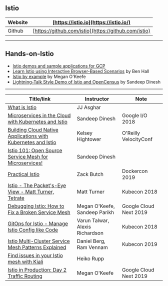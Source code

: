 




## Istio
 
|  Website| [https://istio.io](https://istio.io/) |  
|--|--|
| Github | [https://github.com/istio](https://github.com/istio) |


---

## Hands-on-Istio
* [Istio demos and sample applications for GCP](https://cloud.google.com/istio)
* [Learn Istio using Interactive Browser-Based Scenarios](https://www.katacoda.com/courses/istio) by Ben Hall
* [Istio by example](https://istiobyexample.dev/) by Megan O'Keefe
* [Lightning-Talk Style Demo of Istio and OpenCensus](https://github.com/thesandlord/Istio101) by Sandeep Dinesh



---







| Title/link                                                                                                  | Instructor                      | Note                   |
| ----------------------------------------------------------------------------------------------------------- | ------------------------------- | ---------------------- |
| [What is Istio](https://www.youtube.com/watch?v=1iyFq2VaL5Y)                                                | JJ Asghar                       |                        |
| [Microservices in the Cloud with Kubernetes and Istio](https://www.youtube.com/watch?v=gauOI0O9fRM)         | Sandeep Dinesh                  | Google I/O 2018        |
| [Building Cloud Native Applications with Kubernetes and Istio](https://www.youtube.com/watch?v=6BYq6hNhceI) | Kelsey Hightower                | O'Reilly VelocityConf  |
| [Istio 101: Open Source Service Mesh for Microservices!](https://www.youtube.com/watch?v=8OjOGJKM98o)       | Sandeep Dinesh                  |                        |
| [Practical Istio](https://www.youtube.com/watch?v=uRXzRfthYeU)                                              | Zack Butch                      | Dockercon 2019         |
| [Istio - The Packet's-Eye View - Matt Turner, Tetrate](https://www.youtube.com/watch?v=zJnYuFsLHfY)         | Matt Turner                     | Kubecon 2018           |
| [Debugging Istio: How to Fix a Broken Service Mesh](https://www.youtube.com/watch?v=FbYBO7Pi2d8)            | Megan O'Keefe, Sandeep Parikh   | Google Cloud Next 2019 |
| [GitOps for Istio - Manage Istio Config like Code](https://www.youtube.com/watch?v=VkKMf23ZokY)             | Varun Talwar, Alexis Richardson | Kubecon 2018           |
| [Istio Multi-Cluster Service Mesh Patterns Explained](https://www.youtube.com/watch?v=-zsThiLvYos)          | Daniel Berg, Ram Vennam         | Kubecon 2019           |
| [Find issues in your Istio mesh with Kiali](https://www.youtube.com/watch?v=6NWPi8lm2Y0)                    | Heiko Rupp                      |                        |
| [Istio in Production: Day 2 Traffic Routing](https://www.youtube.com/watch?v=7cINRP0BFY8)                                                                                                            |                               Megan O'Keefe  |       Google Cloud Next 2019                 |


<!--stackedit_data:
eyJoaXN0b3J5IjpbLTc3MzQzODI4OCwtMTE5MDYyMzA4OSwtMT
g4MDU4MjQwMF19
-->